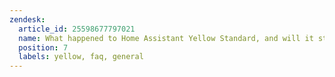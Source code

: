 ```yaml
---
zendesk:
  article_id: 25598677797021
  name: What happened to Home Assistant Yellow Standard, and will it still be supported?
  position: 7
  labels: yellow, faq, general
---
```



